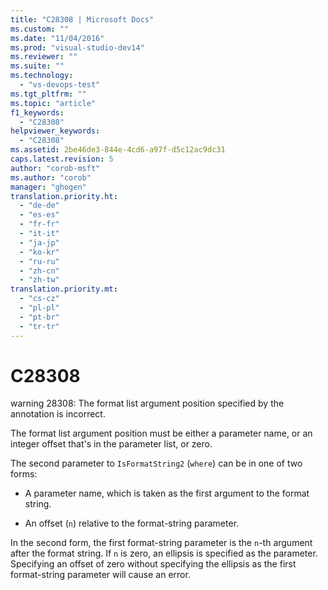 ```yaml
---
title: "C28308 | Microsoft Docs"
ms.custom: ""
ms.date: "11/04/2016"
ms.prod: "visual-studio-dev14"
ms.reviewer: ""
ms.suite: ""
ms.technology: 
  - "vs-devops-test"
ms.tgt_pltfrm: ""
ms.topic: "article"
f1_keywords: 
  - "C28308"
helpviewer_keywords: 
  - "C28308"
ms.assetid: 2be46de3-844e-4cd6-a97f-d5c12ac9dc31
caps.latest.revision: 5
author: "corob-msft"
ms.author: "corob"
manager: "ghogen"
translation.priority.ht: 
  - "de-de"
  - "es-es"
  - "fr-fr"
  - "it-it"
  - "ja-jp"
  - "ko-kr"
  - "ru-ru"
  - "zh-cn"
  - "zh-tw"
translation.priority.mt: 
  - "cs-cz"
  - "pl-pl"
  - "pt-br"
  - "tr-tr"
---
```

# C28308
warning 28308: The format list argument position specified by the annotation is incorrect.  
  
 The format list argument position must be either a parameter name, or an integer offset that's in the parameter list, or zero.  
  
 The second parameter to `IsFormatString2` (`where`) can be in one of two forms:  
  
-   A parameter name, which is taken as the first argument to the format string.  
  
-   An offset (`n`) relative to the format-string parameter.  
  
 In the second form, the first format-string parameter is the `n`-th argument after the format string. If `n` is zero, an ellipsis is specified as the parameter. Specifying an offset of zero without specifying the ellipsis as the first format-string parameter will cause an error.